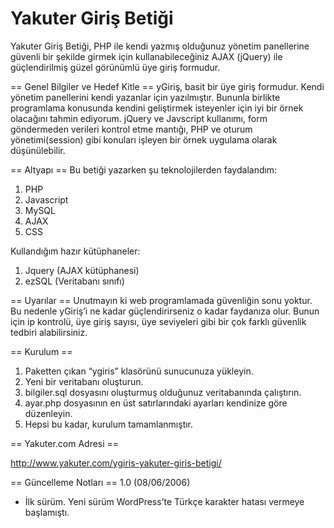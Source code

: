 Yakuter Giriş Betiği
====================

Yakuter Giriş Betiği,  PHP ile kendi yazmış olduğunuz yönetim panellerine güvenli bir şekilde girmek için kullanabileceğiniz AJAX (jQuery) ile güçlendirilmiş güzel görünümlü üye giriş formudur.

== Genel Bilgiler ve Hedef Kitle ==
yGiriş, basit bir üye giriş formudur. Kendi yönetim panellerini kendi yazanlar için yazılmıştır. Bununla birlikte programlama konusunda kendini geliştirmek isteyenler için iyi bir örnek olacağını tahmin ediyorum. jQuery ve Javscript kullanımı, form göndermeden verileri kontrol etme mantığı, PHP ve oturum yönetimi(session) gibi konuları işleyen bir örnek uygulama olarak düşünülebilir.

== Altyapı ==
Bu betiği yazarken şu teknolojilerden faydalandım:

1. PHP
2. Javascript
3. MySQL
4. AJAX
5. CSS

Kullandığım hazır kütüphaneler:

1. Jquery (AJAX kütüphanesi)
2. ezSQL (Veritabanı sınıfı)


== Uyarılar ==
Unutmayın ki web programlamada güvenliğin sonu yoktur. Bu nedenle yGiriş’i ne kadar güçlendirirseniz o kadar faydanıza olur. Bunun için ip kontrolü, üye giriş sayısı, üye seviyeleri gibi bir çok farklı güvenlik tedbiri alabilirsiniz.

== Kurulum ==
1. Paketten çıkan “ygiris” klasörünü sunucunuza yükleyin.
2. Yeni bir veritabanı oluşturun.
3. bilgiler.sql dosyasını oluşturmuş olduğunuz veritabanında çalıştırın.
4. ayar.php dosyasının en üst satırlarındaki ayarları kendinize göre düzenleyin.
5. Hepsi bu kadar, kurulum tamamlanmıştır.

== Yakuter.com Adresi ==

http://www.yakuter.com/ygiris-yakuter-giris-betigi/

== Güncelleme Notları ==
1.0 (08/06/2006)
* İlk sürüm. Yeni sürüm WordPress’te Türkçe karakter hatası vermeye başlamıştı.

